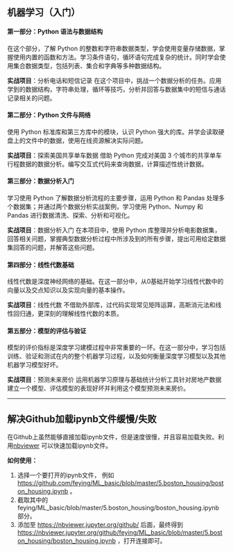 ## 机器学习（入门）

#### 第一部分：Python 语法与数据结构
在这个部分，了解 Python 的整数和字符串数据类型，学会使用变量存储数据，掌握使用内置的函数和方法。学习条件语句，循环语句完成复杂的统计。同时学会使用集合数据类型，包括列表、集合和字典等多种数据结构。

**实战项目**：分析电话和短信记录
在这个项目中，挑战一个数据分析的任务。应用学到的数据结构，字符串处理，循环等技巧，分析并回答与数据集中的短信与通话记录相关的问题。

#### 第二部分：Python 文件与网络
使用 Python 标准库和第三方库中的模块，认识 Python 强大的库。并学会读取硬盘上的文件中的数据，使用在线资源解决实际问题。

**实战项目**：探索美国共享单车数据
借助 Python 完成对美国 3 个城市的共享单车行程数据的数据分析。编写交互式代码来查询数据，计算描述性统计数据。

#### 第三部分：数据分析入门
学习使用 Python 了解数据分析流程的主要步骤，运用 Python 和 Pandas 处理多个数据集；并通过两个数据分析实战案例，学习使用 Python、Numpy 和 Pandas 进行数据清洗、探索、分析和可视化。

**实战项目**：数据分析入门
在本项目中，使用 Python 库整理并分析电影数据集，回答相关问题，掌握典型数据分析过程中所涉及到的所有步骤，提出可用给定数据集回答的问题，并解答这些问题。

#### 第四部分：线性代数基础
线性代数是深度神经网络的基础。在这一部分中，从0基础开始学习线性代数中的向量以及交点知识以及实现向量的基本操作。

**实战项目**：线性代数
不借助外部库，过代码实现常见矩阵运算，高斯消元法和线性回归通，更深刻的理解线性代数的本质。

#### 第五部分：模型的评估与验证
模型的评价指标是深度学习建模过程中非常重要的一环。在这一部分中，学习包括训练、验证和测试在内的整个机器学习过程，以及如何衡量深度学习模型以及其他机器学习模型好坏。

**实战项目**：预测未来房价
运用机器学习原理与基础统计分析工具针对房地产数据建立一个模型、评估模型的表现好坏并利用这个模型预测未来房价。


-------

## 解决Github加载ipynb文件缓慢/失败

在Github上虽然能够直接加载ipynb文件，但是速度很慢，并且容易加载失败。利用[nbviewer](https://nbviewer.jupyter.org/) 可以快速加载ipynb文件。

**如何使用：**
1. 选择一个要打开的ipynb文件， 例如 https://github.com/feying/ML_basic/blob/master/5.boston_housing/boston_housing.ipynb 。
2. 截取其中的 feying/ML_basic/blob/master/5.boston_housing/boston_housing.ipynb 部分。
3. 添加至 https://nbviewer.jupyter.org/github/ 后面，最终得到 https://nbviewer.jupyter.org/github/feying/ML_basic/blob/master/5.boston_housing/boston_housing.ipynb ，打开连接即可。
